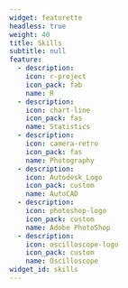 ```yaml
---
widget: featurette
headless: true
weight: 40
title: Skills
subtitle: null
feature:
  - description: 
    icon: r-project
    icon_pack: fab
    name: R
  - description: 
    icon: chart-line
    icon_pack: fas
    name: Statistics
  - description: 
    icon: camera-retro
    icon_pack: fas
    name: Photography
  - description: 
    icon: Autodesk_Logo
    icon_pack: custom
    name: AutoCAD
  - description: 
    icon: photoshop-logo
    icon_pack: custom
    name: Adobe PhotoShop
  - description: 
    icon: oscilloscope-logo
    icon_pack: custom
    name: Oscilloscope
widget_id: skills
---
```


